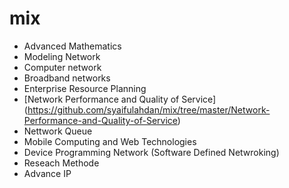 # mix

-  Advanced Mathematics
-  Modeling Network
-  Computer network
-  Broadband networks
-  Enterprise Resource Planning
-  [Network Performance and Quality of Service] (https://github.com/syaifulahdan/mix/tree/master/Network-Performance-and-Quality-of-Service)
-  Nettwork Queue
-  Mobile Computing and Web Technologies
-  Device Programming Network (Software Defined Netwroking)
-  Reseach Methode
-  Advance IP
